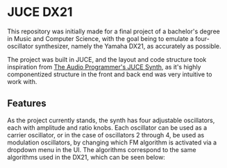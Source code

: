 # JUCE DX21
This repository was initially made for a final project of a bachelor's degree in Music and Computer Science, with the goal being to emulate a four-oscillator synthesizer, namely the Yamaha DX21, as accurately as possible.

The project was built in JUCE, and the layout and code structure took inspiration from [The Audio Programmer's JUCE Synth](https://github.com/TheAudioProgrammer/tapSynth), as it's highly componentized structure in the front and back end was very intuitive to work with.

## Features
As the project currently stands, the synth has four adjustable oscillators, each with amplitude and ratio knobs. Each oscillator can be used as a carrier oscillator, or in the case of oscillators 2 through 4, be used as modulation oscillators, by changing which FM algorithm is activated via a dropdown menu in the UI.
The algorithms correspond to the same algorithms used in the DX21, which can be seen below:
